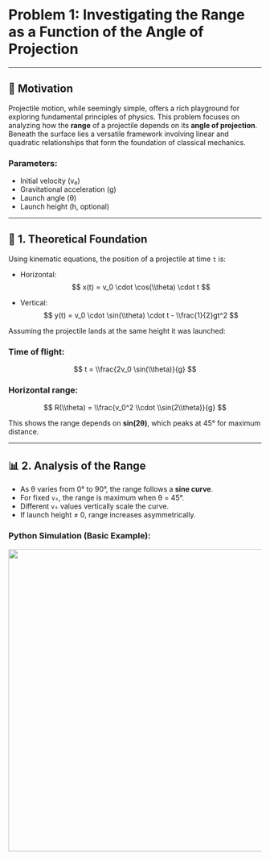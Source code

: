 # Problem 1: Investigating the Range as a Function of the Angle of Projection

---

## 🎯 Motivation

Projectile motion, while seemingly simple, offers a rich playground for exploring fundamental principles of physics. This problem focuses on analyzing how the **range** of a projectile depends on its **angle of projection**. Beneath the surface lies a versatile framework involving linear and quadratic relationships that form the foundation of classical mechanics.

### Parameters:
- Initial velocity (v₀)
- Gravitational acceleration (g)
- Launch angle (θ)
- Launch height (h, optional)

---

## 📘 1. Theoretical Foundation

Using kinematic equations, the position of a projectile at time `t` is:

- Horizontal:  
  $$ x(t) = v_0 \cdot \cos(\\theta) \cdot t $$

- Vertical:  
  $$ y(t) = v_0 \cdot \sin(\\theta) \cdot t - \\frac{1}{2}gt^2 $$

Assuming the projectile lands at the same height it was launched:

### Time of flight:
$$ t = \\frac{2v_0 \sin(\\theta)}{g} $$

### Horizontal range:
$$ R(\\theta) = \\frac{v_0^2 \\cdot \\sin(2\\theta)}{g} $$

This shows the range depends on **sin(2θ)**, which peaks at 45° for maximum distance.

---

## 📊 2. Analysis of the Range

- As θ varies from 0° to 90°, the range follows a **sine curve**.
- For fixed `v₀`, the range is maximum when θ = 45°.
- Different `v₀` values vertically scale the curve.
- If launch height ≠ 0, range increases asymmetrically.

### Python Simulation (Basic Example):

<img src="data:image/png;base64,iVBORw0KGgoAAAANSUhEUgAAAoAAAAHgCAYAAAA10dzkAAAAOnRFWHRTb2Z0d2FyZQBNYXRwbG90bGliIHZlcnNpb24zLjEwLjEsIGh0dHBzOi8vbWF0cGxvdGxpYi5vcmcvc2/+5QAAAAlwSFlzAAAPYQAAD2EBqD+naQAAc5ZJREFUeJzt3QV4FFfbBuAnLoQECSQBEgiuwV2LFijFCnyFFq1QoRSqfFW+CpQKNQqlRUqLtLRIKcXdXYJbSIAkBI0S3/96T9j8SUiQsMnM7jz3dQ2ZFWbPzll598h77EwmkwlEREREZBj2WheAiIiIiAoXA0AiIiIig2EASERERGQwDACJiIiIDIYBIBEREZHBMAAkIiIiMhgGgEREREQGwwCQiIiIyGAYABIREREZDANAIiIiIoNhAEhERERkMAwAiYiIiAyGASARERGRwTAAJCIiIjIYBoBEREREBsMA..." width="600">



